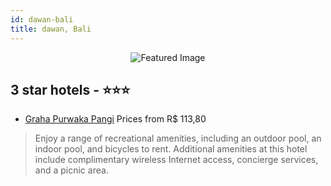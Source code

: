 ```yaml
---
id: dawan-bali
title: dawan, Bali
---
```


<center><img src="https://i.travelapi.com/hotels/17000000/16020000/16013600/16013566/249cdf1e_z.jpg" alt="Featured Image" /></center>


##  3 star hotels - ⭐️⭐️⭐️

-    [Graha Purwaka Pangi](https://us.hurb.com/hotels/dawan/graha-purwaka-pangi-JNP-JP00576Y?cmp=18055) Prices from R$ 113,80
   > Enjoy a range of recreational amenities, including an outdoor pool, an indoor pool, and bicycles to rent. Additional amenities at this hotel include complimentary wireless Internet access, concierge services, and a picnic area.
